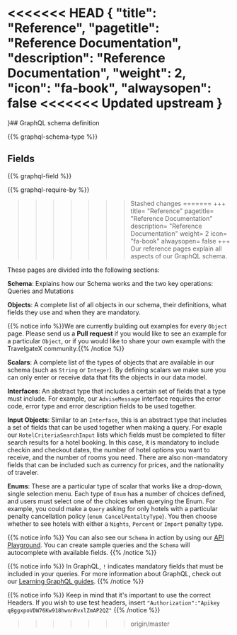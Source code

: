 <<<<<<< HEAD
{
  "title": "Reference",
  "pagetitle": "Reference Documentation",
  "description": "Reference Documentation",
  "weight": 2,
  "icon": "fa-book",
  "alwaysopen": false
<<<<<<< Updated upstream
}
=======
}## GraphQL schema definition

{{% graphql-schema-type %}}

## Fields

{{% graphql-field %}}

{{% graphql-require-by %}}
>>>>>>> Stashed changes
=======
+++
  title= "Reference"
  pagetitle= "Reference Documentation"
  description= "Reference Documentation"
  weight= 2
  icon= "fa-book"
  alwaysopen= false
+++
Our reference pages explain all aspects of our GraphQL schema.

These pages are divided into the following sections:

**Schema**: Explains how our Schema works and the two key operations: Queries and Mutations

**Objects**: A complete list of all objects in our schema, their definitions, what fields they use and when they are mandatory.

{{% notice info %}}We are currently building out examples for every `Object` page. Please send us a **Pull request** if you would like to see an example for a particular `Object`, or if you would like to share your own example with the TravelgateX community.{{% /notice %}}

**Scalars**: A complete list of the types of objects that are available in our schema (such as `String` or `Integer`). By defining scalars we make sure you can only enter or receive data that fits the objects in our data model.

**Interfaces**: An abstract type that includes a certain set of fields that a type must include. For example, our `AdviseMessage` interface requires the error code, error type and error description fields to be used together.

**Input Objects**: Similar to an `Interface`, this is an abstract type that includes a set of fields that can be used together when making a query. For exaple our `HotelCriteriaSearchInput` lists which fields must be completed to filter search results for a hotel booking. In this case, it is mandatory to include checkin and checkout dates, the number of hotel options you want to receive, and the number of rooms you need. There are also non-mandatory fields that can be included such as currency for prices, and the nationality of traveler.

**Enums**: These are a particular type of scalar that works like a drop-down, single selection menu. Each type of `Enum` has a number of choices defined, and users must select one of the choices when querying the Enum. For example, you could make a `Query` asking for only hotels with a particular penalty cancellation policy (`enum CancelPentaltyType`). You then choose whether to see hotels with either a `Nights`, `Percent` or `Import` penalty type.

{{% notice info %}}
You can also see our `Schema` in action by using our <a href="https://api.travelgatex.com/">API Playground</a>. You can create sample queries and the `Schema` will autocomplete with available fields.
{{% /notice %}}

{{% notice info %}}
In GraphQL, `!` indicates mandatory fields that must be included in your queries. For more information about GraphQL, check out our <a href="https://docs.travelgatex.com/learning-graphql/">Learning GraphQL guides</a>.
{{% /notice %}}

{{% notice info %}}
Keep in mind that it's important to use the correct Headers.
If you wish to use test headers, insert `"Authorization":"Apikey q8ggxpoVDW76Kw918hwnnRvxlZmAP2QZ"`
{{% /notice %}}
>>>>>>> origin/master
